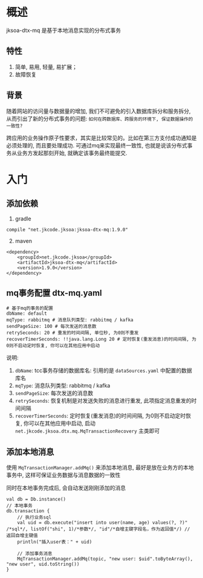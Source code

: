 
# 概述
jksoa-dtx-mq 是基于本地消息实现的分布式事务

## 特性
1. 简单, 易用, 轻量, 易扩展；
2. 故障恢复

## 背景
随着网站的访问量与数据量的增加, 我们不可避免的引入数据库拆分和服务拆分, 从而引出了新的分布式事务的问题:
`如何在跨数据库、跨服务的环境下, 保证数据操作的一致性?`

跨应用的业务操作原子性要求，其实是比较常见的。比如在第三方支付成功通知是必须处理的, 而且要处理成功. 可通过mq来实现最终一致性, 也就是说该分布式事务从业务方发起那刻开始, 就确定该事务最终能提交.

# 入门
## 添加依赖
1. gradle
```
compile "net.jkcode.jksoa:jksoa-dtx-mq:1.9.0"
```

2. maven
```
<dependency>
    <groupId>net.jkcode.jksoa</groupId>
    <artifactId>jksoa-dtx-mq</artifactId>
    <version>1.9.0</version>
</dependency>
```

## mq事务配置 dtx-mq.yaml

```
# 基于mq的事务的配置
dbName: default
mqType: rabbitmq # 消息队列类型: rabbitmq / kafka
sendPageSize: 100 # 每次发送的消息数
retrySeconds: 20 # 重发的时间间隔, 单位秒, 为0则不重发
recoverTimerSeconds: !!java.lang.Long 20 # 定时恢复(重发消息)的时间间隔, 为0则不启动定时恢复, 你可以在其他应用中启动
```

说明:
1. `dbName`: tcc事务存储的数据库名: 引用的是 `dataSources.yaml` 中配置的数据库名
2. `mqType`: 消息队列类型: rabbitmq / kafka
3. `sendPageSize`: 每次发送的消息数
4. `retrySeconds`: 恢复机制是对发送失败的消息进行重发, 此项指定消息重发的时间间隔
5. `recoverTimerSeconds`: 定时恢复(重发消息)的时间间隔, 为0则不启动定时恢复, 你可以在其他应用中启动, 启动`net.jkcode.jksoa.dtx.mq.MqTransactionRecovery` 主类即可

## 添加本地消息
使用 `MqTransactionManager.addMq()` 来添加本地消息, 最好是放在业务方的本地事务中, 这样可保证业务数据与消息数据的一致性

同时在本地事务完成后, 会自动发送刚刚添加的消息
```
val db = Db.instance()
// 本地事务
db.transaction {
    // 执行业务sql
    val uid = db.execute("insert into user(name, age) values(?, ?)" /*sql*/, listOf("shi", 1)/*参数*/, "id"/*自增主键字段名，作为返回值*/) // 返回自增主键值
    println("插入user表：" + uid)

    // 添加事务消息
    MqTransactionManager.addMq(topic, "new user: $uid".toByteArray(), "new user", uid.toString())
}
```